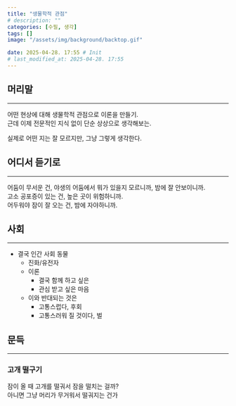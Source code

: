 ```yaml
---
title: "생물학적 관점"
# description: ""
categories: [수필, 생각]
tags: []
image: "/assets/img/background/backtop.gif"

date: 2025-04-28. 17:55 # Init
# last_modified_at: 2025-04-28. 17:55
---
```


## 머리말

---

어떤 현상에 대해 생물학적 관점으로 이론을 만들기.  
근데 이제 전문적인 지식 없이 단순 상상으로 생각해보는.  

실제로 어떤 지는 잘 모르지만, 그냥 그렇게 생각한다.  

## 어디서 듣기로

---

어둠이 무서운 건, 야생의 어둠에서 뭐가 있을지 모르니까, 밤에 잘 안보이니까.  
고소 공포증이 있는 건, 높은 곳이 위험하니까.  
어두워야 잠이 잘 오는 건, 밤에 자야하니까.  

## 사회

---

- 결국 인간 사회 동물
  - 진화/유전자
  - 이론
    - 결국 함께 하고 싶은
    - 관심 받고 싶은 마음
  - 이와 반대되는 것은
    - 고통스럽다, 후회
    - 고통스러워 질 것이다, 벌

## 문득

---

### 고개 떨구기

잠이 올 때 고개를 떨궈서 잠을 떨치는 걸까?  
아니면 그냥 머리가 무거워서 떨궈지는 건가
